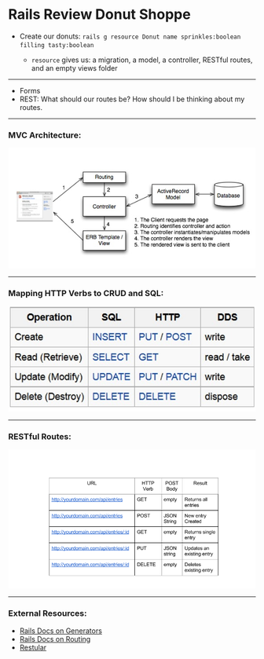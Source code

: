 # Rails Review Donut Shoppe

- Create our donuts: `rails g resource Donut name sprinkles:boolean filling tasty:boolean`

  - `resource` gives us: a migration, a model, a controller, RESTful routes, and an empty views folder

---

- Forms
- REST: What should our routes be? How should I be thinking about my routes.

---

### MVC Architecture:

![](/18-REST-review-donut-shoppe/mvc_request.jpg)

---

### Mapping HTTP Verbs to CRUD and SQL:

![](/18-REST-review-donut-shoppe/http_crud.jpg)

---

### RESTful Routes:

![](/18-REST-review-donut-shoppe/RESTful_routes.png)

---

### External Resources:

- [Rails Docs on Generators](https://guides.rubyonrails.org/command_line.html#rails-generate)
- [Rails Docs on Routing](https://guides.rubyonrails.org/routing.html#resource-routing-the-rails-default)
- [Restular](http://www.restular.com/)
